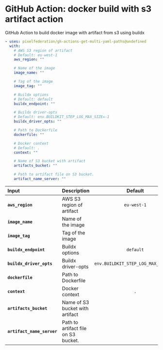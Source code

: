 <!-- start title -->

# GitHub Action: docker build with s3 artifact action

<!-- end title -->
<!-- start description -->

GitHub Action to build docker image with artifact from s3 using buildx

<!-- end description -->
<!-- start contents -->
<!-- end contents -->
<!-- start usage -->

```yaml
- uses: pixelfederation/gh-actions-get-multi-yaml-paths@undefined
  with:
    # AWS S3 region of artifact
    # Default: eu-west-1
    aws_region: ""

    # Name of the image
    image_name: ""

    # Tag of the image
    image_tag: ""

    # Buildx options
    # Default: default
    buildx_endpoint: ""

    # Buildx driver-opts
    # Default: env.BUILDKIT_STEP_LOG_MAX_SIZE=-1
    buildx_driver_opts: ""

    # Path to Dockerfile
    dockerfile: ""

    # Docker context
    # Default: .
    context: ""

    # Name of S3 bucket with artifact
    artifacts_bucket: ""

    # Path to artifact file on S3 bucket.
    artifact_name_server: ""
```

<!-- end usage -->
<!-- start inputs -->

| **Input**                  | **Description**                     |             **Default**             | **Required** |
| :------------------------- | :---------------------------------- | :---------------------------------: | :----------: |
| **`aws_region`**           | AWS S3 region of artifact           |             `eu-west-1`             |   **true**   |
| **`image_name`**           | Name of the image                   |                                     |   **true**   |
| **`image_tag`**            | Tag of the image                    |                                     |   **true**   |
| **`buildx_endpoint`**      | Buildx options                      |              `default`              |   **true**   |
| **`buildx_driver_opts`**   | Buildx driver-opts                  | `env.BUILDKIT_STEP_LOG_MAX_SIZE=-1` |   **true**   |
| **`dockerfile`**           | Path to Dockerfile                  |                                     |   **true**   |
| **`context`**              | Docker context                      |                 `.`                 |   **true**   |
| **`artifacts_bucket`**     | Name of S3 bucket with artifact     |                                     |   **true**   |
| **`artifact_name_server`** | Path to artifact file on S3 bucket. |                                     |   **true**   |

<!-- end inputs -->
<!-- start outputs -->
<!-- end outputs -->
<!-- start [.github/ghdocs/examples/] -->
<!-- end [.github/ghdocs/examples/] -->
